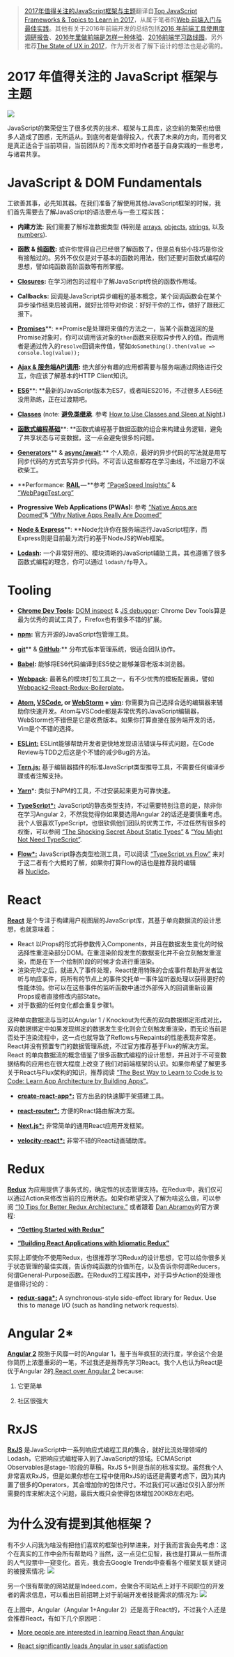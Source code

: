 ﻿
> [2017年值得关注的JavaScript框架与主题](https://zhuanlan.zhihu.com/p/24373050)翻译自[Top JavaScript Frameworks & Topics to Learn in 2017](https://medium.com/javascript-scene/top-javascript-frameworks-topics-to-learn-in-2017-700a397b711#.7cp7q9q0y)，从属于笔者的[Web 前端入门与最佳实践](https://github.com/wxyyxc1992/Web-Frontend-Introduction-And-Best-Practices)。其他有关于2016年前端开发的总结包括[2016 年前端工具使用度调研报告](https://segmentfault.com/a/1190000007666924)、[2016年里做前端是怎样一种体验](https://segmentfault.com/a/1190000007083024)、[2016前端学习路线图](https://segmentfault.com/a/1190000007730440)。另外推荐[The State of UX in 2017](https://uxdesign.cc/ux-trends-2017-46a63399e3d2#.dtqo7m96b)，作为开发者了解下设计的想法也是必需的。


# 2017 年值得关注的 JavaScript 框架与主题

![](https://coding.net/u/hoteam/p/Cache/git/raw/master/2016/12/1/1-U57FQqHw9eCVlS26M2fxmw.jpeg) 


JavaScript的繁荣促生了很多优秀的技术、框架与工具库，这空前的繁荣也给很多人造成了困惑，无所适从。到底何者是值得投入，代表了未来的方向，而何者又是真正适合于当前项目，当前团队的？而本文即时作者基于自身实践的一些思考，与诸君共享。


# JavaScript & DOM Fundamentals
工欲善其事，必先知其器。在我们准备了解使用其他JavaScript框架的时候，我们首先需要去了解JavaScript的语法要点与一些工程实践：
- **内建方法:** 我们需要了解标准数据类型 (特别是 [arrays](https://developer.mozilla.org/zh-CN/docs/Web/JavaScript/Reference/Global_Objects/Array), [objects](https://developer.mozilla.org/zh-CN/docs/Web/JavaScript/Reference/Global_Objects/Object), [strings](https://developer.mozilla.org/zh-CN/docs/Web/JavaScript/Reference/Global_Objects/String), 以及 [numbers](https://developer.mozilla.org/zh-CN/docs/Web/JavaScript/Reference/Global_Objects/Number)).

- **函数 & **[**纯函数**](https://medium.com/javascript-scene/master-the-javascript-interview-what-is-a-pure-function-d1c076bec976)**:** 或许你觉得自己已经很了解函数了，但是总有些小技巧是你没有接触过的。另外不仅仅是对于基本的函数的用法，我们还要对函数式编程的思想，譬如纯函数高阶函数等有所掌握。

- [**Closures**](https://medium.com/javascript-scene/master-the-javascript-interview-what-is-a-closure-b2f0d2152b36)**:** 在学习闭包的过程中了解JavaScript传统的函数作用域。
- **Callbacks:** 回调是JavaScript异步编程的基本概念，某个回调函数会在某个异步操作结束后被调用，就好比领导对你说：好好干你的工作，做好了跟我汇报下。

- [**Promises**](https://developers.google.com/web/fundamentals/getting-started/primers/promises)**: **Promise是处理将来值的方法之一，当某个函数返回的是Promise对象时，你可以调用该对象的`then`函数来获取异步传入的值。而调用者是通过传入的`resolve`回调来传值，譬如`doSomething().then(value => console.log(value));`

- [**Ajax & 服务端API调用**](https://github.com/mzabriskie/axios)**:** 绝大部分有趣的应用都需要与服务端通过网络进行交互，你应该了解基本的HTTP Client知识。

- [**ES6**](https://medium.com/javascript-scene/how-to-learn-es6-47d9a1ac2620)**: **最新的JavaScript版本为ES7，或者叫ES2016，不过很多人ES6还没用熟练，正在过渡期吧。

- [**Classes**](https://developer.mozilla.org/zh-CN/docs/Web/JavaScript/Reference/Classes) (note: [**避免类继承**](https://medium.com/javascript-scene/the-two-pillars-of-javascript-ee6f3281e7f3). 参考 [How to Use Classes and Sleep at Night](https://medium.com/@dan_abramov/how-to-use-classes-and-sleep-at-night-9af8de78ccb4).)

- [**函数式编程基础**](https://ericelliottjs.com/premium-content/webcast-the-two-pillars-of-js-introduction-to-functional-programming/)**: **函数式编程基于数据函数的组合来构建业务逻辑，避免了共享状态与可变数据，这一点会避免很多的问题。 

- [**Generators**](https://medium.com/javascript-scene/7-surprising-things-i-learned-writing-a-fibonacci-generator-4886a5c87710)** & **[**async/await**](https://medium.com/javascript-scene/the-hidden-power-of-es6-generators-observable-async-flow-control-cfa4c7f31435)**:** 个人观点，最好的异步代码的写法就是用写同步代码的方式去写异步代码。不可否认这些都存在学习曲线，不过磨刀不误砍柴工。
- **Performance: **[**RAIL**](https://developers.google.com/web/fundamentals/performance/rail)** — **参考 [“PageSpeed Insights”](https://developers.google.com/speed/pagespeed/insights/) & [“WebPageTest.org”](https://www.webpagetest.org/)
- **Progressive Web Applications (PWAs):** 参考 [“Native Apps are Doomed”](https://medium.com/javascript-scene/native-apps-are-doomed-ac397148a2c0)& [“Why Native Apps Really Are Doomed”](https://medium.com/javascript-scene/why-native-apps-really-are-doomed-native-apps-are-doomed-pt-2-e035b43170e9)

- [**Node & Express**](https://medium.com/javascript-scene/introduction-to-node-express-90c431f9e6fd#.gl2r6gcnn)**: **Node允许你在服务端运行JavaScript程序，而Express则是目前最为流行的基于NodeJS的Web框架。

- [**Lodash**](https://lodash.com/)**:** 一个非常好用的、模块清晰的JavaScript辅助工具，其也遵循了很多函数式编程的理念，你可以通过 `lodash/fp`导入。








# Tooling



- [**Chrome Dev Tools**](https://developer.chrome.com/devtools)**:** [DOM inspect](https://developer.chrome.com/devtools#dom-and-styles) & [JS debugger](https://developer.chrome.com/devtools#debugging-javascript): Chrome Dev Tools算是最为优秀的调试工具了，Firefox也有很多不错的扩展。

- [**npm**](https://www.npmjs.com/)**:** 官方开源的JavaScript包管理工具。

- [**git**](https://try.github.io/levels/1/challenges/1)** & **[**GitHub**](http://github.com/)**:** 分布式版本管理系统，很适合团队协作。

- [**Babel**](https://babeljs.io/)**:** 能够将ES6代码编译到ES5使之能够兼容老版本浏览器。

- [**Webpack**](https://webpack.github.io/)**:** 最著名的模块打包工具之一，有不少优秀的模板配置奥，譬如[Webpack2-React-Redux-Boilerplate](https://github.com/wxyyxc1992/Webpack2-React-Redux-Boilerplate)。

- [**Atom**](https://atom.io/)**, **[**VSCode**](https://code.visualstudio.com/d?utm_expid=101350005-35.Eg8306GUR6SersZwpBjURQ.3&utm_referrer=https%3A%2F%2Fwww.google.com%2F)**, or **[**WebStorm**](https://www.jetbrains.com/webstorm/)** + **[**vim**](http://vim.rtorr.com/)**:** 你需要为自己选择合适的编辑器来辅助你快速开发。Atom与VSCode都是非常优秀的JavaScript编辑器，WebStorm也不错但是它是收费版本。如果你打算直接在服务端开发的话，Vim是个不错的选择。

- [**ESLint:**](http://eslint.org/) ESLint能够帮助开发者更快地发现语法错误与样式问题，在Code Review与TDD之后这是个不错的减少Bug的方法。

- [**Tern.js:**](https://ternjs.net/) 基于编辑器插件的标准JavaScript类型推导工具，不需要任何编译步骤或者注解支持。

- [**Yarn**](https://yarnpkg.com/)***:** 类似于NPM的工具，不过安装起来更为可靠快速。

- [**TypeScript\*:**](https://www.typescriptlang.org/) JavaScript的静态类型支持，不过需要特别注意的是，除非你在学习Angular 2，不然我觉得你如果要选用Angular 2的话还是要慎重考虑。我个人很喜欢TypeScript，也很钦佩他们团队的优秀工作，不过任然有很多的权衡，可以参阅 [“The Shocking Secret About Static Types”](https://medium.com/javascript-scene/the-shocking-secret-about-static-types-514d39bf30a3) & [“You Might Not Need TypeScript”](https://medium.com/javascript-scene/you-might-not-need-typescript-or-static-types-aa7cb670a77b).

- [**Flow\*:**](https://flowtype.org/) JavaScript静态类型检测工具，可以阅读 [“TypeScript vs Flow”](http://djcordhose.github.io/flow-vs-typescript/flow-typescript-2.html#/) 来对于这二者有个大概的了解，如果你打算Flow的话也是推荐我的编辑器 [Nuclide](https://nuclide.io/)。




# React


[**React**](https://facebook.github.io/react/) 是个专注于构建用户视图层的JavaScript库，其基于单向数据流的设计思想，也就意味着：
- React 以Props的形式将参数传入Components，并且在数据发生变化的时候选择性重渲染部分DOM。在重渲染阶段发生的数据变化并不会立刻触发重渲染，而是在下一个绘制阶段的时候才会进行重渲染。
- 渲染完毕之后，就进入了事件处理，React使用特殊的合成事件帮助开发者监听与响应事件，将所有的节点上的事件交托单一事件监听器处理以获得更好的性能体验。你可以在这些事件的监听函数中通过外部传入的回调重新设置Props或者直接修改内部State。
- 对于数据的任何变化都会重复步骤1。


这种单向数据流与当时以Angular 1 / Knockout为代表的双向数据绑定形成对比，双向数据绑定中如果发现绑定的数据发生变化则会立刻触发重渲染，而无论当前是否处于渲染流程中，这一点也就导致了Reflows与Repaints的性能表现非常差。React并没有预置专门的数据管理系统，不过官方推荐基于Flux的解决方案。React 的单向数据流的概念借鉴了很多函数式编程的设计思想，并且对于不可变数据结构的应用也在很大程度上改变了我们对前端框架的认识。如果你希望了解更多关于React与Flux架构的知识，推荐阅读 [“The Best Way to Learn to Code is to Code: Learn App Architecture by Building Apps”](https://medium.com/javascript-scene/the-best-way-to-learn-to-code-is-to-code-learn-app-architecture-by-building-apps-7ec029db6e00)。



- [**create-react-app\*:**](https://github.com/facebookincubator/create-react-app) 官方出品的快速脚手架搭建工具。

- [**react-router\*:**](https://github.com/ReactTraining/react-router) 方便的React路由解决方案。

- [**Next.js\*:**](https://zeit.co/blog/next) 非常简单的通用React应用开发框架。

- [**velocity-react\*:**](https://github.com/twitter-fabric/velocity-react) 非常不错的React动画辅助库。


# Redux


[**Redux**](https://github.com/reactjs/redux) 为应用提供了事务式的，确定性的状态管理支持。在Redux中，我们仅可以通过Action来修改当前的应用状态。如果你希望深入了解为啥这么做，可以参阅 [“10 Tips for Better Redux Architecture.”](https://medium.com/javascript-scene/10-tips-for-better-redux-architecture-69250425af44) 或者跟着 [Dan Abramov](https://medium.com/u/a3a8af6addc1)的官方课程:



- [**“Getting Started with Redux”**](https://egghead.io/courses/getting-started-with-redux)

- [**“Building React Applications with Idiomatic Redux”**](https://egghead.io/courses/building-react-applications-with-idiomatic-redux)


实际上即使你不使用Redux，也很推荐学习Redux的设计思想，它可以给你很多关于状态管理的最佳实践，告诉你纯函数的价值所在，以及告诉你何谓Reducers，何谓General-Purpose函数。在Redux的工程实践中，对于异步Action的处理也是值得讨论的：

- [**redux-saga\*:**](https://github.com/yelouafi/redux-saga) A synchronous-style side-effect library for Redux. Use this to manage I/O (such as handling network requests).


# Angular 2*


[**Angular 2**](https://angular.io/) 脱胎于风靡一时的Angular 1，鉴于当年疯狂的流行度，学会这个会是你简历上浓墨重彩的一笔，不过我还是推荐先学习React。我个人也认为React是优于Angular 2的,[React over Angular 2](https://medium.com/javascript-scene/angular-2-vs-react-the-ultimate-dance-off-60e7dfbc379c) because:


1. 它更简单

2. 社区很强大


# RxJS
[**RxJS**](https://github.com/Reactive-Extensions/RxJS) 是JavaScript中一系列响应式编程工具的集合，就好比流处理领域的Lodash，它把响应式编程带入到了JavaScript的领域。ECMAScript Observables是stage-1阶段的草稿，RxJS 5+则是当前的标准实现。虽然我个人非常喜欢RxJS，但是如果你想在工程中使用RxJS的话还是需要考虑下，因为其内置了很多的Operators，其会增加你的包体尺寸。不过我们可以通过仅引入部分所需要的库来解决这个问题，最后大概只会使得包体增加200KB左右吧。


# 为什么没有提到其他框架？
有不少人问我为啥没有把他们喜欢的框架也列举进来，对于我而言我会先考虑：这个在真实的工作中会所有帮助吗？当然，这一点见仁见智，我也是打算从一些所谓的人气投票中一窥变化。首先，我会去Google Trends中查看各个框架关联关键词的被搜索情况:
![](https://coding.net/u/hoteam/p/Cache/git/raw/master/2016/12/1/1-gmYPusm1EjWu713tmVCd8A.png) 


另一个很有帮助的网站就是Indeed.com，会聚合不同站点上对于不同职位的开发者的需求信息，可以看出目前招聘上对于前端开发者技能需求的情况为:
![](https://coding.net/u/hoteam/p/Cache/git/raw/master/2016/12/1/1-aGINRwIAXUW6dUEKzvbFDw.png) 


在上图中，Angular（Angular 1+Angular 2）还是高于React的，不过我个人还是会推荐React，有如下几个原因吧：

- [More people are interested in learning React than Angular](https://medium.com/@sachagreif/the-state-of-javascript-front-end-frameworks-1a2d8a61510)

- [React significantly leads Angular in user satisfaction](https://medium.com/@sachagreif/the-state-of-javascript-front-end-frameworks-1a2d8a61510)













































